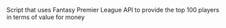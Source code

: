 Script that uses Fantasy Premier League API to provide the top 100 players in terms of value for money
